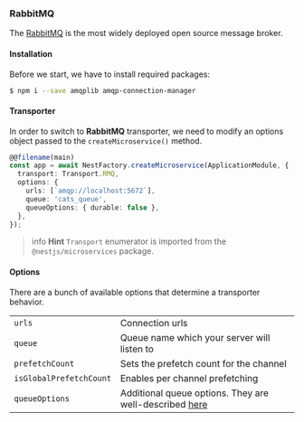 ### RabbitMQ

The [RabbitMQ](https://www.rabbitmq.com/) is the most widely deployed open source message broker.

#### Installation

Before we start, we have to install required packages:

```bash
$ npm i --save amqplib amqp-connection-manager
```

#### Transporter

In order to switch to **RabbitMQ** transporter, we need to modify an options object passed to the `createMicroservice()` method.

```typescript
@@filename(main)
const app = await NestFactory.createMicroservice(ApplicationModule, {
  transport: Transport.RMQ,
  options: {
    urls: [`amqp://localhost:5672`],
    queue: 'cats_queue',
    queueOptions: { durable: false },
  },
});
```

> info **Hint** `Transport` enumerator is imported from the `@nestjs/microservices` package.

#### Options

There are a bunch of available options that determine a transporter behavior.

<table>
  <tr>
    <td><code>urls</code></td>
    <td>Connection urls</td>
  </tr>
  <tr>
    <td><code>queue</code></td>
    <td>Queue name which your server will listen to</td>
  </tr>
  <tr>
    <td><code>prefetchCount</code></td>
    <td>Sets the prefetch count for the channel</td>
  </tr>
  <tr>
    <td><code>isGlobalPrefetchCount</code></td>
    <td>Enables per channel prefetching</td>
  </tr>
  <tr>
    <td><code>queueOptions</code></td>
    <td>Additional queue options. They are well-described <a href="https://www.squaremobius.net/amqp.node/channel_api.html#assertQueue"
        target="blank">here</a></td>
  </tr>
</table>

